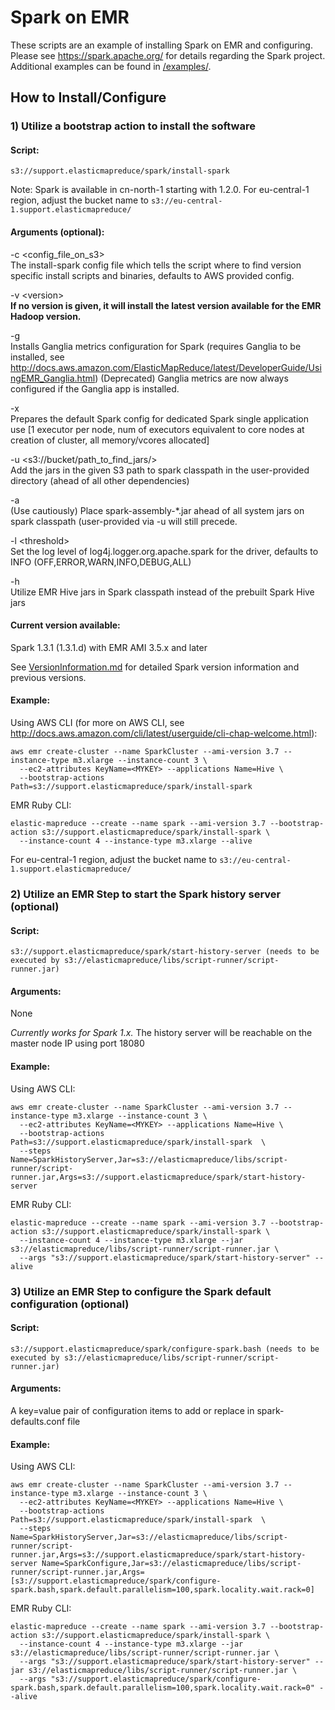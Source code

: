 Spark on EMR
=====================

These scripts are an example of installing Spark on EMR and configuring.   Please see https://spark.apache.org/ for details regarding the Spark project.  Additional examples can be found in [/examples/](examples/README.md).


## How to Install/Configure

### 1) Utilize a bootstrap action to install the software

#### Script:   
`s3://support.elasticmapreduce/spark/install-spark`

Note: Spark is available in cn-north-1 starting with 1.2.0.   For eu-central-1 region, adjust the bucket name to `s3://eu-central-1.support.elasticmapreduce/`

#### Arguments (optional):   
-c \<config_file_on_s3\>   
    The install-spark config file which tells the script where to find version specific install scripts and binaries, defaults to AWS provided config.

-v \<version\>   
   **If no version is given, it will install the latest version available for the EMR Hadoop version.**

-g   
   Installs Ganglia metrics configuration for Spark (requires Ganglia to be installed, see http://docs.aws.amazon.com/ElasticMapReduce/latest/DeveloperGuide/UsingEMR_Ganglia.html)
   (Deprecated) Ganglia metrics are now always configured if the Ganglia app is installed.

-x   
   Prepares the default Spark config for dedicated Spark single application use [1 executor per node, num of executors equivalent to core nodes at creation of cluster, all memory/vcores allocated]

-u \<s3://bucket/path_to_find_jars/\>   
   Add the jars in the given S3 path to spark classpath in the user-provided directory (ahead of all other dependencies) 

-a   
   (Use cautiously) Place spark-assembly-*.jar ahead of all system jars on spark classpath (user-provided via -u will still precede.

-l \<threshold\>   
   Set the log level of log4j.logger.org.apache.spark for the driver, defaults to INFO (OFF,ERROR,WARN,INFO,DEBUG,ALL)

-h   
   Utilize EMR Hive jars in Spark classpath instead of the prebuilt Spark Hive jars    

#### Current version available:

Spark 1.3.1 (1.3.1.d) with EMR AMI 3.5.x and later


See [VersionInformation.md](VersionInformation.md) for detailed Spark version information and previous versions.


#### Example:
Using AWS CLI (for more on AWS CLI, see http://docs.aws.amazon.com/cli/latest/userguide/cli-chap-welcome.html):
```
aws emr create-cluster --name SparkCluster --ami-version 3.7 --instance-type m3.xlarge --instance-count 3 \
  --ec2-attributes KeyName=<MYKEY> --applications Name=Hive \
  --bootstrap-actions Path=s3://support.elasticmapreduce/spark/install-spark
```
EMR Ruby CLI:
```
elastic-mapreduce --create --name spark --ami-version 3.7 --bootstrap-action s3://support.elasticmapreduce/spark/install-spark \
  --instance-count 4 --instance-type m3.xlarge --alive 
```

For eu-central-1 region, adjust the bucket name to `s3://eu-central-1.support.elasticmapreduce/`


### 2) Utilize an EMR Step to start the Spark history server (optional)

#### Script:
`s3://support.elasticmapreduce/spark/start-history-server (needs to be executed by s3://elasticmapreduce/libs/script-runner/script-runner.jar)`

#### Arguments:
None


_Currently works for Spark 1.x._  The history server will be reachable on the master node IP using port 18080

#### Example:
Using AWS CLI:
```
aws emr create-cluster --name SparkCluster --ami-version 3.7 --instance-type m3.xlarge --instance-count 3 \
  --ec2-attributes KeyName=<MYKEY> --applications Name=Hive \
  --bootstrap-actions Path=s3://support.elasticmapreduce/spark/install-spark  \
  --steps Name=SparkHistoryServer,Jar=s3://elasticmapreduce/libs/script-runner/script-runner.jar,Args=s3://support.elasticmapreduce/spark/start-history-server 
```
EMR Ruby CLI:
```
elastic-mapreduce --create --name spark --ami-version 3.7 --bootstrap-action s3://support.elasticmapreduce/spark/install-spark \
  --instance-count 4 --instance-type m3.xlarge --jar s3://elasticmapreduce/libs/script-runner/script-runner.jar \
  --args "s3://support.elasticmapreduce/spark/start-history-server" --alive
```


### 3) Utilize an EMR Step to configure the Spark default configuration (optional)

#### Script:
`s3://support.elasticmapreduce/spark/configure-spark.bash (needs to be executed by s3://elasticmapreduce/libs/script-runner/script-runner.jar)`

#### Arguments:
A key=value pair of configuration items to add or replace in spark-defaults.conf file


#### Example:
Using AWS CLI:
```
aws emr create-cluster --name SparkCluster --ami-version 3.7 --instance-type m3.xlarge --instance-count 3 \
  --ec2-attributes KeyName=<MYKEY> --applications Name=Hive \
  --bootstrap-actions Path=s3://support.elasticmapreduce/spark/install-spark  \
  --steps Name=SparkHistoryServer,Jar=s3://elasticmapreduce/libs/script-runner/script-runner.jar,Args=s3://support.elasticmapreduce/spark/start-history-server Name=SparkConfigure,Jar=s3://elasticmapreduce/libs/script-runner/script-runner.jar,Args=[s3://support.elasticmapreduce/spark/configure-spark.bash,spark.default.parallelism=100,spark.locality.wait.rack=0]
```
EMR Ruby CLI:
```
elastic-mapreduce --create --name spark --ami-version 3.7 --bootstrap-action s3://support.elasticmapreduce/spark/install-spark \
  --instance-count 4 --instance-type m3.xlarge --jar s3://elasticmapreduce/libs/script-runner/script-runner.jar \
  --args "s3://support.elasticmapreduce/spark/start-history-server" --jar s3://elasticmapreduce/libs/script-runner/script-runner.jar \
  --args "s3://support.elasticmapreduce/spark/configure-spark.bash,spark.default.parallelism=100,spark.locality.wait.rack=0" --alive 
```

